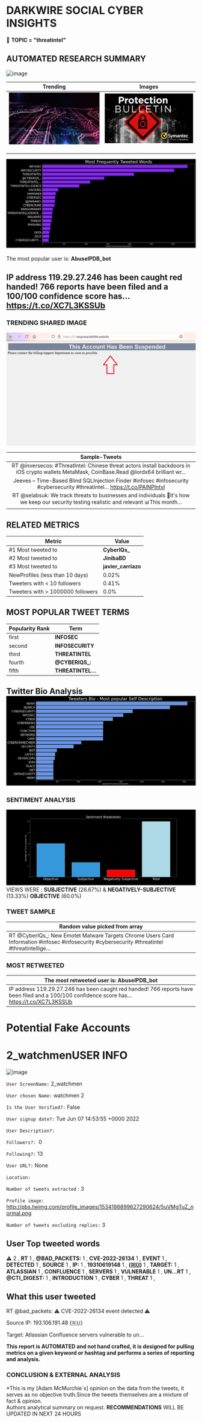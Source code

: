 # DARKWIRE SOCIAL CYBER INSIGHTS 
&#x1F34E; **TOPIC = "threatintel"**

## AUTOMATED RESEARCH SUMMARY
  ![image](darkLogo.png)   

|  Trending  |   Images | 
:-------------------------:|:-------------------------:
|  ![image](assets/threatintel/imageFile1.jpg)     <img width=200/> | ![image](assets/threatintel/imageFile2.jpg) <img width=200/> |   
 
 
![image](assets/threatintel/TWEETS.png)
<br></br>
The most popular user is: **AbuseIPDB_bot**  
 

## IP address 119.29.27.246 has been caught red handed! 766 reports have been filed and a 100/100 confidence score has… https://t.co/XC7L3KSSUb 

  




### TRENDING SHARED IMAGE

![image](assets/threatintel/twitterPostedImage.png)



|                **Sample-Tweets**        |
| :-------------: |
| RT @inversecos: #ThreatIntel: Chinese threat actors install backdoors in iOS crypto wallets MetaMask, CoinBase.Read @lordx64 brilliant wr… |
| Jeeves – Time-Based Blind SQLInjection Finder #infosec #infosecurity #cybersecurity #threatintel… https://t.co/PAlNPlntyl |
| RT @selabsuk: We track threats to businesses and individuals 👾It's how we keep our security testing realistic and relevant 📊This month… |

## RELATED METRICS<br>
| Metric | Value |
| ------------- | ------------- |
| #1 Most tweeted to  | **CyberIQs_** |
| #2 Most tweeted to  | **JinibaBD** |
| #3 Most tweeted to  | **javier_carriazo** |
| NewProfiles (less than 10 days) | 0.02%  |
| Tweeters with < 10 followers  | 0.41%|
| Tweeters with > 1000000 followers  | 0.0%  |



## MOST POPULAR TWEET TERMS 


| Popularity Rank  | Term |
| ------------- | ------------- |
| first  | **INFOSEC**  |
| second  | **INFOSECURITY**  |
| third  | **THREATINTEL** |
| fourth  | **@CYBERIQS_:**  |
| fifth  | **THREATINTEL…**  |


## Twitter Bio Analysis![image](assets/threatintel/BIO.png)
### SENTIMENT ANALYSIS
![image](assets/threatintel/sentiment.png)
VIEWS WERE : **SUBJECTIVE**  (26.67%) & **NEGATIVELY-SUBJECTIVE** (13.33%) **OBJECTIVE** (60.0%)

### TWEET SAMPLE 
| Random value picked from array |
| ------------- |
|RT @CyberIQs_: New Emotet Malware Targets Chrome Users Card Information #infosec #infosecurity #cybersecurity #threatintel #threatintellige… |

### MOST RETWEETED 

| The most retweeted user is: **AbuseIPDB_bot**  |
| ------------- |
| IP address 119.29.27.246 has been caught red handed! 766 reports have been filed and a 100/100 confidence score has… https://t.co/XC7L3KSSUb |

# Potential Fake Accounts
 
# 2_watchmenUSER INFO
![image](http://pbs.twimg.com/profile_images/1534186899627290624/5uVMgTuZ_normal.png)
 
`User ScreenName:` 2_watchmen 
 
`User chosen Name:` watchmen 2 
 
`Is the User Verified?:` False 
 
`User signup date?:` Tue Jun 07 14:53:55 +0000 2022 
 
`User Description?:`  
 
`Followers?: `0 
 
`Following?:` 13 
 
`User URL?:` None 
 
`Location:`  
 
`Number of tweets extracted`  : 3 
 
`Profile image:` http://pbs.twimg.com/profile_images/1534186899627290624/5uVMgTuZ_normal.png 
 
`Number of tweets excluding replies:` 3 
 

 

 
## User Top tweeted words 
 
**⚠️** 2 , **RT** 1 , **@BAD_PACKETS:** 1 , **CVE-2022-26134** 1 , **EVENT** 1 , **DETECTED** 1 , **SOURCE** 1 , **IP:** 1 , **19310619148** 1 , **(🇷🇺)** 1 , **TARGET:** 1 , **ATLASSIAN** 1 , **CONFLUENCE** 1 , **SERVERS** 1 , **VULNERABLE** 1 , **UN…RT** 1 , **@CTI_DIGEST:** 1 , **INTRODUCTION** 1 , **CYBER** 1 , **THREAT** 1 , 
 
## What this user tweeted
 
RT @bad_packets: ⚠️ CVE-2022-26134 event detected ⚠️

Source IP:
193.106.191.48 (🇷🇺)

Target:
Atlassian Confluence servers vulnerable to un…
 

<b> This report is AUTOMATED and not hand crafted, it is designed for pulling metrics on a given keyword or hashtag and performs a series of reporting and analysis.</b>  
### CONCLUSION & EXTERNAL ANALYSIS

*This is my [Adam McMurchie`s] opinion on the data from the tweets, it serves as no objective truth.Since the tweets themselves are a mixture of fact & opinion.<br>
Authors analytical summary on request.
**RECOMMENDATIONS** WILL BE UPDATED IN NEXT  24 HOURS <br>